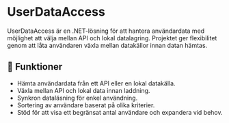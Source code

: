 # UserDataAccess

UserDataAccess är en .NET-lösning för att hantera användardata med möjlighet att välja mellan API och lokal datalagring. Projektet ger flexibilitet genom att låta användaren växla mellan datakällor innan datan hämtas.

## 📌 Funktioner
- Hämta användardata från ett API eller en lokal datakälla.
- Växla mellan API och lokal data innan laddning.
- Synkron dataläsning för enkel användning.
- Sortering av användare baserat på olika kriterier.
- Stöd för att visa ett begränsat antal användare och expandera vid behov.
